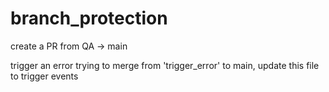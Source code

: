 # branch_protection

create a PR from QA -> main

trigger an error trying to merge from 'trigger_error' to main, update this file to trigger events 
